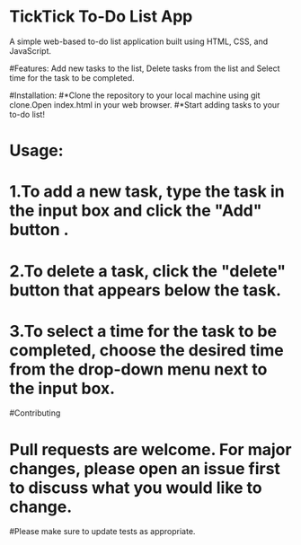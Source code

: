 # TickTick To-Do List App
       
A simple web-based to-do list application built using HTML, CSS, and JavaScript.
   
 #Features: 
 Add new tasks to the list, Delete tasks from the list and Select time for the task to be completed.
 
 #Installation:
 #*Clone the repository to your local machine using git clone.Open index.html in your web browser.
 #*Start adding tasks to your to-do list!

# Usage: 
# 1.To add a new task, type the task in the input box and click the "Add" button .
# 2.To delete a task, click the "delete" button that appears below the task.
# 3.To select a time for the task to be completed, choose the desired time from the drop-down menu next to the input box.

#Contributing
# Pull requests are welcome. For major changes, please open an issue first to discuss what you would like to change. 
#Please make sure to update tests as appropriate.
